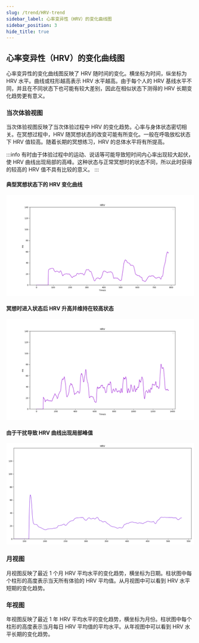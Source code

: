 ```yaml
---
slug: /trend/HRV-trend
sidebar_label: 心率变异性（HRV）的变化曲线图
sidebar_position: 3
hide_title: true
---
```


## 心率变异性（HRV）的变化曲线图

心率变异性的变化曲线图反映了 HRV 随时间的变化。横坐标为时间，纵坐标为 HRV 水平。曲线或柱形越高表示 HRV 水平越高。由于每个人的 HRV 基线水平不同，并且在不同状态下也可能有较大差别，因此在相似状态下测得的 HRV 长期变化趋势更有意义。

### 当次体验视图

当次体验视图反映了当次体验过程中 HRV 的变化趋势。心率与身体状态密切相关。在冥想过程中，HRV 随冥想状态的改变可能有所变化。一般在呼吸放松状态下 HRV 值较高。随着长期的冥想练习，HRV 的总体水平将有所提高。

:::info
有时由于体验过程中的运动、说话等可能导致短时间内心率出现较大起伏，使 HRV 曲线出现局部的高峰。这种状态与正常冥想时的状态不同，所以此时获得的较高的 HRV 值不具有比较的意义。
:::

#### 典型冥想状态下的 HRV 变化曲线
![典型冥想状态下的 HRV 变化曲线](Image3/14.png)

#### 冥想时进入状态后 HRV 升高并维持在较高状态
![冥想时进入状态后 HRV 升高并维持在较高状态](Image3/15.png)

#### 由于干扰导致 HRV 曲线出现局部峰值
![由于干扰导致 HRV 曲线出现局部峰值](Image3/16.png)

### 月视图

月视图反映了最近 1 个月 HRV 平均水平的变化趋势，横坐标为日期。柱状图中每个柱形的高度表示当天所有体验的 HRV 平均值。从月视图中可以看到 HRV 水平短期的变化趋势。

### 年视图

年视图反映了最近 1 年 HRV 平均水平的变化趋势，横坐标为月份。柱状图中每个柱形的高度表示当月每日 HRV 平均值的平均水平。从年视图中可以看到 HRV 水平长期的变化趋势。